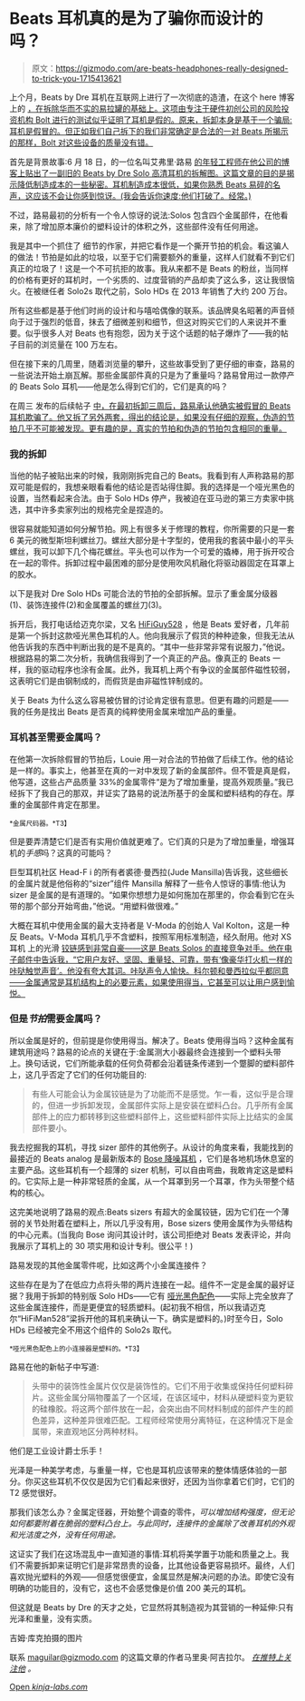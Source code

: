 # Beats 耳机真的是为了骗你而设计的吗？

> 原文：<https://gizmodo.com/are-beats-headphones-really-designed-to-trick-you-1715413621>

上个月，Beats by Dre 耳机在互联网上进行了一次彻底的造渣，在这个 here 博客 上的 [，在拆除华而不实的易拉罐的基础上。这项由专注于硬件初创公司的风险投资机构 Bolt 进行的测试似乎证明了耳机是假的。原来，拆卸本身是基于一个骗局:耳机是假冒的。但正如我们自己拆下的我们非常确定是合法的一对 Beats 所揭示的那样，Bolt 对这些设备的质量没有错。](http://gizmodo.com/how-beats-tricks-you-into-thinking-it-makes-a-premium-p-1712319045#_ga=1.108570626.1425775626.1429542769)



首先是背景故事:6 月 18 日，的一位名叫艾弗里·路易 [的年轻工程师在他公司的博客上贴出了一副旧的 Beats by Dre Solo 高清耳机的拆解图。这篇文章的目的是揭示降低制造成本的一些秘密。耳机制造成本很低，如果你熟悉 Beats 易碎的名声，这应该不会让你感到惊讶。(我会告诉你速度:他们打破了。经常。)](https://medium.com/bolt-blog/how-it-s-made-series-beats-by-dre-154aae384b36)

不过，路易最初的分析有一个令人惊讶的说法:Solos 包含四个金属部件，在他看来，除了增加原本廉价的塑料设计的体积之外，这些部件没有任何用途。

我是其中一个抓住了 细节的作家，并把它看作是一个撕开节拍的机会。看这骗人的做法！节拍是如此的垃圾，以至于它们需要额外的重量，这样人们就看不到它们真正的垃圾了！这是一个不可抗拒的故事。我从来都不是 Beats 的粉丝，当同样的价格有更好的耳机时，一个劣质的、过度营销的产品却卖了这么多，这让我很恼火。在被继任者 Solo2s 取代之前，Solo HDs 在 2013 年销售了大约 200 万台。

所有这些都是基于他们时尚的设计和与嘻哈偶像的联系。该品牌臭名昭著的声音倾向于过于强烈的低音，抹去了细微差别和细节，但这对购买它们的人来说并不重要。似乎很多人对 Beats 也有抱怨，因为关于这个话题的帖子爆炸了——我的帖子目前的浏览量在 100 万左右。

但在接下来的几周里，随着浏览量的攀升，这些故事受到了更仔细的审查，路易的一些说法开始土崩瓦解。那些金属部件真的只是为了重量吗？路易曾用过一款停产的 Beats Solo 耳机——他是怎么得到它们的，它们是真的吗？

在周三 发布的后续帖子 [中，在最初拆卸三周后，路易承认他确实被假冒的 Beats 耳机欺骗了。他又拆了另外两套，得出的结论是，如果没有仔细的观察，伪造的节拍几乎不可能被发现。更有趣的是，真实的节拍和伪造的节拍包含相同的重量。](https://medium.com/bolt-blog/how-it-s-made-series-yup-our-beats-were-counterfeit-but-they-cost-about-the-same-to-make-as-the-364cc6808d18)

### **我的拆卸**

当他的帖子被贴出来的时候，我刚刚拆完自己的 Beats。我看到有人声称路易的那双可能是假的，我想亲眼看看他的结论是否站得住脚。我的选择是一个哑光黑色的设置，当然看起来合法。由于 Solo HDs 停产，我被迫在亚马逊的第三方卖家中挑选，其中许多卖家列出的规格完全是捏造的。

很容易就能知道如何分解节拍。网上有很多关于修理的教程，你所需要的只是一套 6 美元的微型斯坦利螺丝刀。螺丝大部分是十字型的，使用我的套装中最小的平头螺丝，我可以卸下几个梅花螺丝。平头也可以作为一个可爱的撬棒，用于拆开咬合在一起的零件。拆卸过程中最困难的部分是使用吹风机融化将驱动器固定在耳罩上的胶水。

以下是我对 Dre Solo HDs 可能合法的节拍的全部拆解。显示了重金属分级器(1)、装饰连接件(2)和金属覆盖的螺丝刀(3)。

拆开后，我打电话给迈克尔梁，又名 [HiFiGuy528](http://www.head-fi.org/u/289829/hifiguy528) ，他是 Beats 爱好者，几年前是第一个拆封这款哑光黑色耳机的人。他向我展示了假货的种种迹象，但我无法从他告诉我的东西中判断出我的是不是真的。“其中一些非常非常有说服力，”他说。根据路易的第二次分析，我确信我得到了一个真正的产品。像真正的 Beats 一样，我的驱动程序也涂有金属。此外，我耳机上两个有争议的金属部件磁性较弱，这表明它们是由钢制成的，而假货是由非磁性锌制成的。

关于 Beats 为什么这么容易被仿冒的讨论肯定很有意思。但更有趣的问题是——我的任务是找出 Beats 是否真的纯粹使用金属来增加产品的重量。

### **耳机甚至需要金属吗？**

在他第一次拆除假冒的节拍后，Louie 用一对合法的节拍做了后续工作。他的结论是一样的。事实上，他甚至在真的一对中发现了新的金属部件。但不管是真是假，他写道，这些占产品质量 33%的金属零件“是为了增加重量，提高外观质量。”我已经拆下了我自己的那双，并证实了路易的说法所基于的金属和塑料结构的存在。厚重的金属部件肯定在那里。

<small>*金属尺码器。*T3】</small>

但是要弄清楚它们是否有实用价值就更难了。它们真的只是为了增加重量，增强耳机的*手感*吗？这真的可能吗？

巨型耳机社区 Head-F i 的所有者裘德·曼西拉(Jude Mansilla)告诉我，这些细长的金属片就是他俗称的“sizer”组件 Mansilla 解释了一些令人惊讶的事情:他认为 sizer 是金属的是有道理的。“如果你想想力是如何施加在那里的，你会看到它在头带的那个部分开始弯曲，”他说。“用塑料做很难。”

大概在耳机中使用金属的最大支持者是 V-Moda 的创始人 Val Kolton，这是一种反 Beats。V-Moda 耳机几乎不含塑料，按照军用标准制造，经久耐用。他对 XS 耳机 上的光滑 [铰链感到非常自豪——这是 Beats Solos 的直接竞争对手。他在电子邮件中告诉我，“它用户友好、坚固、重量轻、可靠，带有‘像豪华打火机一样的咔哒触觉声音’。他没有夸大其词。咔哒声令人愉快。科尔顿和曼西拉似乎都同意——金属通常是耳机结构上的必要元素，如果使用得当，它甚至可以让用户感到愉悦。](http://gizmodo.com/v-moda-xs-headphones-review-indestructible-cans-with-r-1551890986)

### 但是*节拍*需要金属吗？

所以金属是好的，但前提是你使用得当。解决了。Beats 使用得当吗？这种金属有建筑用途吗？路易的论点的关键在于:金属测大小器最终会连接到一个塑料头带上。换句话说，它们所能承载的任何负荷都会沿着链条传递到一个蹩脚的塑料部件上，这几乎否定了它们的任何功能目的:

> 有些人可能会认为金属铰链是为了功能而不是感觉。乍一看，这似乎是合理的，但进一步拆卸发现，金属部件实际上是安装在塑料凸台。几乎所有金属部件上的应力都转移到这些塑料部件上，这些塑料部件实际上比结实的金属部件要小。

我去挖掘我的耳机，寻找 sizer 部件的其他例子。从设计的角度来看，我能找到的最接近的 Beats analog 是最新版本的 [Bose 降噪耳机](http://gizmodo.com/bose-qc25-review-amazing-noise-cancelling-headphones-a-1642999899#_ga=1.2054577.123687697.1431653161) ，它们是各地机场休息室的主要产品。这些耳机有一个超薄的 sizer 机制，可以自由弯曲，我敢肯定这是塑料的。它实际上是一种非常轻质的金属，从一个耳罩到另一个耳罩，作为头带整个结构的核心。

这完美地说明了路易的观点:Beats sizers 有超大的金属铰链，因为它们在一个薄弱的关节处附着在塑料上，所以几乎没有用，Bose sizers 使用金属作为头带结构的中心元素。(当我向 Bose 询问其设计时，该公司拒绝对 Beats 发表评论，并向我展示了耳机上的 30 项实用和设计专利。很公平！)

路易发现的其他金属零件呢，比如这两个小金属连接件？

这些存在是为了在低应力点将头带的两片连接在一起。组件不一定是金属的最好证据？我用于拆卸的特别版 Solo HDs——它有 [哑光黑色配色](http://pisces.bbystatic.com/image2/BestBuy_US/images/mp/products/1308/1308120/1308120063/1308120063_500x500_sa.jpg;canvasHeight=500;canvasWidth=500)——实际上完全放弃了这些金属连接件，而是更便宜的轻质塑料。(起初我不相信，所以我请迈克尔“HiFiMan528”梁拆开他的耳机来确认一下。确实是塑料的。)时至今日，Solo HDs 已经被完全不用这个组件的 Solo2s 取代。

<small>*哑光黑色配色上的小连接器是塑料的。*T3】</small>

路易在他的新帖子中写道:

> 头带中的装饰性金属片仅仅是装饰性的。它们不用于收集或保持任何塑料碎片。这些金属分隔物覆盖了一个区域，在该区域中，材料从硬塑料变为更软的硅橡胶。将这两个部件放在一起，会突出由不同材料制成的部件产生的颜色差异，这种差异很难匹配。工程师经常使用分离特征，在这种情况下是金属带，来直观地区分两种材料。

他们是工业设计爵士乐手！

光泽是一种美学考虑，与重量一样，它也是耳机应该带来的整体情感体验的一部分。你买这些耳机不仅仅是因为它们看起来很好，还因为当你拿着它们时，它们的 T2 感觉很好。

那我们该怎么办？金属定径器，开始整个调查的零件，*可以增加结构强度，但无论如何都要附着在脆弱的塑料凸台上。与此同时，连接件的金属除了改善耳机的外观和光洁度之外，没有任何用途。*

这证实了我们在这场混乱中一直知道的事情:耳机将美学置于功能和质量之上。我们不需要拆卸来证明它们是非常昂贵的设备，比其他设备更容易损坏。最终，人们喜欢抛光塑料的外观——但感觉很便宜，金属显然是解决问题的办法。即使它没有明确的功能目的，没有它，这也不会感觉像是价值 200 美元的耳机。

但这就是 Beats by Dre 的天才之处，它显然将其制造视为其营销的一种延伸:只有光泽和重量，没有实质。

吉姆·库克拍摄的图片

联系 maguilar@gizmodo.com 的这篇文章的作者马里奥·阿吉拉尔。 [*在推特上关注他*](http://twitter.com/mariojoze) *。*

[Open *kinja-labs.com*](http://kinja-labs.com/related-widget/?posts=1677881925,5981823,1712319045&title=Beat%20down%3A)